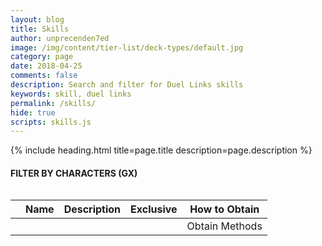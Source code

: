 ```yaml
---
layout: blog
title: Skills
author: unprecenden7ed
image: /img/content/tier-list/deck-types/default.jpg
category: page
date: 2018-04-25
comments: false
description: Search and filter for Duel Links skills
keywords: skill, duel links
permalink: /skills/
hide: true
scripts: skills.js
---
```


{% include heading.html title=page.title description=page.description %}

<div class="section">
    <h4>FILTER BY CHARACTERS (GX)</h4>
    <div class="row button-row" data-bind="foreach: characters" id="characterFiltersGX">
        <!-- ko if: gx-->
        <div class="btn-wrapper col-sm-6 col-md-4 col-lg-3">
            <div class="btn-decktype" data-bind="css: { active: $parent.activeCharacter() === name }, click: $parent.filterByCharacter">
                <img class="character-farm-card" data-bind="attr: { src: image }" />
                <span class="decktype-display" data-bind="text: name"></span>
                <span class="decktype-count" data-bind="text: skillCount"></span>
            </div>
        </div>
        <!-- /ko -->
    </div>           
</div>

<div class="section">
    <table id="SkillsTable">
        <thead>
            <tr>
                <th></th>
                <th>Name</th>
                <th>Description</th>
                <th>Exclusive</th>
                <th class="obtain">How to Obtain</th>
            </tr>
        </thead>
        <tbody data-bind="foreach: displayedSkills">
            <tr>
                <td class="thumb-col">
                    <div class="thumbnail">
                        <img data-bind="attr: {src: image}" class="portrait" /> 
                    </div>
                </td>
                <td data-bind="text: name"></td>
                <td data-bind="text: desc"></td>
                <td data-bind="text: exclusiveDisplay"></td>
                <td>
                    <span data-bind="text: obtainString"></span>
                    <a data-bind="if: obtainLink">Obtain Methods</a>
                </td>
            </tr>
        </tbody>
    </table>
</div>